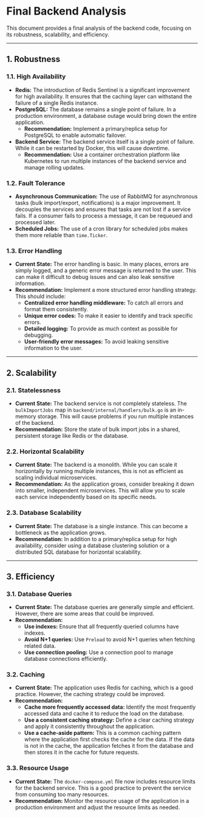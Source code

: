 # Final Backend Analysis

This document provides a final analysis of the backend code, focusing on its robustness, scalability, and efficiency.

---

## 1. Robustness

### 1.1. High Availability

*   **Redis:** The introduction of Redis Sentinel is a significant improvement for high availability. It ensures that the caching layer can withstand the failure of a single Redis instance.
*   **PostgreSQL:** The database remains a single point of failure. In a production environment, a database outage would bring down the entire application.
    *   **Recommendation:** Implement a primary/replica setup for PostgreSQL to enable automatic failover.
*   **Backend Service:** The backend service itself is a single point of failure. While it can be restarted by Docker, this will cause downtime.
    *   **Recommendation:** Use a container orchestration platform like Kubernetes to run multiple instances of the backend service and manage rolling updates.

### 1.2. Fault Tolerance

*   **Asynchronous Communication:** The use of RabbitMQ for asynchronous tasks (bulk import/export, notifications) is a major improvement. It decouples the services and ensures that tasks are not lost if a service fails. If a consumer fails to process a message, it can be requeued and processed later.
*   **Scheduled Jobs:** The use of a cron library for scheduled jobs makes them more reliable than `time.Ticker`.

### 1.3. Error Handling

*   **Current State:** The error handling is basic. In many places, errors are simply logged, and a generic error message is returned to the user. This can make it difficult to debug issues and can also leak sensitive information.
*   **Recommendation:** Implement a more structured error handling strategy. This should include:
    *   **Centralized error handling middleware:** To catch all errors and format them consistently.
    *   **Unique error codes:** To make it easier to identify and track specific errors.
    *   **Detailed logging:** To provide as much context as possible for debugging.
    *   **User-friendly error messages:** To avoid leaking sensitive information to the user.

---

## 2. Scalability

### 2.1. Statelessness

*   **Current State:** The backend service is not completely stateless. The `bulkImportJobs` map in `backend/internal/handlers/bulk.go` is an in-memory storage. This will cause problems if you run multiple instances of the backend.
*   **Recommendation:** Store the state of bulk import jobs in a shared, persistent storage like Redis or the database.

### 2.2. Horizontal Scalability

*   **Current State:** The backend is a monolith. While you can scale it horizontally by running multiple instances, this is not as efficient as scaling individual microservices.
*   **Recommendation:** As the application grows, consider breaking it down into smaller, independent microservices. This will allow you to scale each service independently based on its specific needs.

### 2.3. Database Scalability

*   **Current State:** The database is a single instance. This can become a bottleneck as the application grows.
*   **Recommendation:** In addition to a primary/replica setup for high availability, consider using a database clustering solution or a distributed SQL database for horizontal scalability.

---

## 3. Efficiency

### 3.1. Database Queries

*   **Current State:** The database queries are generally simple and efficient. However, there are some areas that could be improved.
*   **Recommendation:**
    *   **Use indexes:** Ensure that all frequently queried columns have indexes.
    *   **Avoid N+1 queries:** Use `Preload` to avoid N+1 queries when fetching related data.
    *   **Use connection pooling:** Use a connection pool to manage database connections efficiently.

### 3.2. Caching

*   **Current State:** The application uses Redis for caching, which is a good practice. However, the caching strategy could be improved.
*   **Recommendation:**
    *   **Cache more frequently accessed data:** Identify the most frequently accessed data and cache it to reduce the load on the database.
    *   **Use a consistent caching strategy:** Define a clear caching strategy and apply it consistently throughout the application.
    *   **Use a cache-aside pattern:** This is a common caching pattern where the application first checks the cache for the data. If the data is not in the cache, the application fetches it from the database and then stores it in the cache for future requests.

### 3.3. Resource Usage

*   **Current State:** The `docker-compose.yml` file now includes resource limits for the backend service. This is a good practice to prevent the service from consuming too many resources.
*   **Recommendation:** Monitor the resource usage of the application in a production environment and adjust the resource limits as needed.
